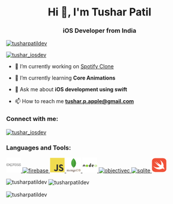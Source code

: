 <h1 align="center">Hi 👋, I'm Tushar Patil</h1>
<h3 align="center">iOS Developer from India</h3>

<p align="left"> <a href="https://github.com/ryo-ma/github-profile-trophy"><img src="https://github-profile-trophy.vercel.app/?username=tusharpatildev" alt="tusharpatildev" /></a> </p>

<p align="left"> <a href="https://twitter.com/tushar_iosdev" target="blank"><img src="https://img.shields.io/twitter/follow/tushar_iosdev?logo=twitter&style=for-the-badge" alt="tushar_iosdev" /></a> </p>

- 🔭 I’m currently working on [Spotify Clone](https://github.com/tusharPatilDev/SpotifyApp)

- 🌱 I’m currently learning **Core Animations**

- 💬 Ask me about **iOS development using swift**

- 📫 How to reach me **tushar.p.apple@gmail.com**

<h3 align="left">Connect with me:</h3>
<p align="left">
<a href="https://twitter.com/tushar_iosdev" target="blank"><img align="center" src="https://raw.githubusercontent.com/rahuldkjain/github-profile-readme-generator/master/src/images/icons/Social/twitter.svg" alt="tushar_iosdev" height="30" width="40" /></a>
</p>

<h3 align="left">Languages and Tools:</h3>
<p align="left"> <a href="https://expressjs.com" target="_blank" rel="noreferrer"> <img src="https://raw.githubusercontent.com/devicons/devicon/master/icons/express/express-original-wordmark.svg" alt="express" width="40" height="40"/> </a> <a href="https://firebase.google.com/" target="_blank" rel="noreferrer"> <img src="https://www.vectorlogo.zone/logos/firebase/firebase-icon.svg" alt="firebase" width="40" height="40"/> </a> <a href="https://developer.mozilla.org/en-US/docs/Web/JavaScript" target="_blank" rel="noreferrer"> <img src="https://raw.githubusercontent.com/devicons/devicon/master/icons/javascript/javascript-original.svg" alt="javascript" width="40" height="40"/> </a> <a href="https://www.mongodb.com/" target="_blank" rel="noreferrer"> <img src="https://raw.githubusercontent.com/devicons/devicon/master/icons/mongodb/mongodb-original-wordmark.svg" alt="mongodb" width="40" height="40"/> </a> <a href="https://nodejs.org" target="_blank" rel="noreferrer"> <img src="https://raw.githubusercontent.com/devicons/devicon/master/icons/nodejs/nodejs-original-wordmark.svg" alt="nodejs" width="40" height="40"/> </a> <a href="https://developer.apple.com/library/archive/documentation/Cocoa/Conceptual/ProgrammingWithObjectiveC/Introduction/Introduction.html" target="_blank" rel="noreferrer"> <img src="https://www.vectorlogo.zone/logos/apple_objectivec/apple_objectivec-icon.svg" alt="objectivec" width="40" height="40"/> </a> <a href="https://www.sqlite.org/" target="_blank" rel="noreferrer"> <img src="https://www.vectorlogo.zone/logos/sqlite/sqlite-icon.svg" alt="sqlite" width="40" height="40"/> </a> <a href="https://developer.apple.com/swift/" target="_blank" rel="noreferrer"> <img src="https://raw.githubusercontent.com/devicons/devicon/master/icons/swift/swift-original.svg" alt="swift" width="40" height="40"/> </a> </p>

<p><img align="left" src="https://github-readme-stats.vercel.app/api/top-langs?username=tusharpatildev&show_icons=true&locale=en&layout=compact" alt="tusharpatildev" /></p>

<p>&nbsp;<img align="center" src="https://github-readme-stats.vercel.app/api?username=tusharpatildev&show_icons=true&locale=en" alt="tusharpatildev" /></p>

<p><img align="center" src="https://github-readme-streak-stats.herokuapp.com/?user=tusharpatildev&" alt="tusharpatildev" /></p>
